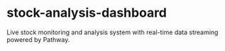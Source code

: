 # stock-analysis-dashboard
Live stock monitoring and analysis system with real-time data streaming powered by Pathway.
